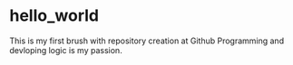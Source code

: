 # hello_world
This is my first brush with repository creation at Github
Programming and devloping logic is my passion.
